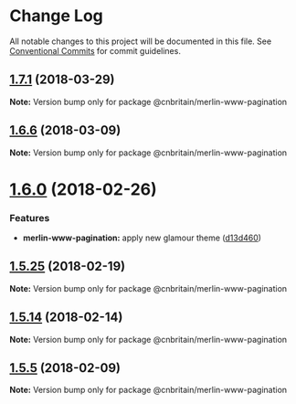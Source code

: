 # Change Log

All notable changes to this project will be documented in this file.
See [Conventional Commits](https://conventionalcommits.org) for commit guidelines.

<a name="1.7.1"></a>
## [1.7.1](https://github.com/cnduk/merlin-www-components/compare/@cnbritain/merlin-www-pagination@1.7.0...@cnbritain/merlin-www-pagination@1.7.1) (2018-03-29)




**Note:** Version bump only for package @cnbritain/merlin-www-pagination

<a name="1.6.6"></a>
## [1.6.6](https://github.com/cnduk/merlin-www-components/compare/@cnbritain/merlin-www-pagination@1.6.5...@cnbritain/merlin-www-pagination@1.6.6) (2018-03-09)




**Note:** Version bump only for package @cnbritain/merlin-www-pagination

<a name="1.6.0"></a>
# [1.6.0](https://github.com/cnduk/merlin-www-components/compare/@cnbritain/merlin-www-pagination@1.5.31...@cnbritain/merlin-www-pagination@1.6.0) (2018-02-26)


### Features

* **merlin-www-pagination:** apply new glamour theme ([d13d460](https://github.com/cnduk/merlin-www-components/commit/d13d460))




<a name="1.5.25"></a>
## [1.5.25](https://github.com/cnduk/merlin-www-components/compare/@cnbritain/merlin-www-pagination@1.5.24...@cnbritain/merlin-www-pagination@1.5.25) (2018-02-19)




**Note:** Version bump only for package @cnbritain/merlin-www-pagination

<a name="1.5.14"></a>
## [1.5.14](https://github.com/cnduk/merlin-www-components/compare/@cnbritain/merlin-www-pagination@1.5.13...@cnbritain/merlin-www-pagination@1.5.14) (2018-02-14)




**Note:** Version bump only for package @cnbritain/merlin-www-pagination

<a name="1.5.5"></a>
## [1.5.5](https://github.com/cnduk/merlin-www-components/compare/@cnbritain/merlin-www-pagination@1.5.4...@cnbritain/merlin-www-pagination@1.5.5) (2018-02-09)




**Note:** Version bump only for package @cnbritain/merlin-www-pagination
